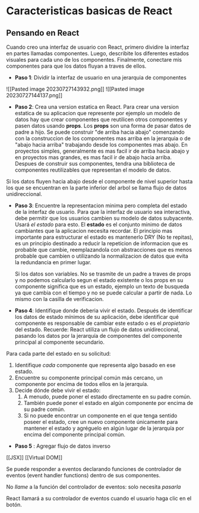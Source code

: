 # Caracteristicas basicas de React

## Pensando en React

Cuando creo una interfaz de usuario con React, primero dividire la interfaz en partes llamadas componentes. Luego, describite los diferentes estados visuales para cada uno de los componentes. Finalmente, conectare mis componentes para que los datos fluyan a traves de ellos.

* **Paso 1**: Dividir la interfaz de usuario en una jerarquia de componentes

![[Pasted image 20230727143932.png]]
![[Pasted image 20230727144137.png]]

* **Paso 2**: Crea una version estatica en React. Para crear una version estatica de su aplicacion que represente por ejemplo un modelo de datos hay que crear componentes que reutilicen otros componentes y pasen datos usando **props**. Los **props** son una forma de pasar datos de padre a hijo. Se puede construir "de arriba hacia abajo" comenzando con la construccion de los componentes mas arriba en la jerarquia o de "abajo hacia arriba" trabajando desde los componentes mas abajo. En proyectos simples, generalmente es mas facil ir de arriba hacia abajo y en proyectos mas grandes, es mas facil ir de abajo hacia arriba. Despues de construir sus componentes, tendra una biblioteca de componentes reutilizables que representan el modelo de datos. 

Si los datos fluyen hacia abajo desde el componente de nivel superior hasta los que se encuentran en la parte inferior del arbol se llama flujo de datos unidireccional.

* **Paso 3**: Encuentre la representacion minima pero completa del estado de la interfaz de usuario. Para que la interfaz de usuario sea interactiva, debe permitir que los usuarios cambien su modelo de datos subyacente. Usará _el estado_ para esto. El **estado** es el conjunto minimo de datos cambiantes que la aplicacion necesita recordar. El principio mas importante para estructurar el estado es mantenerlo DRY (No te repitas), es un principio destinado a reducir la repeticion de informacion que es probable que cambie, reemplazandola con abstracciones que es menos probable que cambien o utilizando la normalizacion de datos que evita la redundancia en primer lugar.

	Si los datos son variables. No se trasmite de un padre a traves de props y no podemos calcularlo segun el estado existente o los props en su componente significa que es un estado, ejemplo un texto de busqueda ya que cambia con el tiempo y no se puede calcular a partir de nada. Lo mismo con la casilla de verificacion.


* **Paso 4**: Identifique donde deberia vivir el estado. Después de identificar los datos de estado mínimos de su aplicación, debe identificar qué componente es responsable de cambiar este estado o es el _propietario_ del estado. Recuerde: React utiliza un flujo de datos unidireccional, pasando los datos por la jerarquía de componentes del componente principal al componente secundario.

Para cada parte del estado en su solicitud:

1. Identifique _cada_ componente que representa algo basado en ese estado.
2. Encuentre su componente principal común más cercano, un componente por encima de todos ellos en la jerarquía.
3. Decide dónde debe vivir el estado:
    1. A menudo, puede poner el estado directamente en su padre común.
    2. También puede poner el estado en algún componente por encima de su padre común.
    3. Si no puede encontrar un componente en el que tenga sentido poseer el estado, cree un nuevo componente únicamente para mantener el estado y agréguelo en algún lugar de la jerarquía por encima del componente principal común.

* **Paso 5** : Agregar flujo de datos inverso

[[JSX]]
[[Virtual DOM]]


Se puede responder a eventos declarando funciones de controlador de eventos (event handler functions) dentro de sus componentes.

No _llame_ a la función del controlador de eventos: solo necesita _pasarla_

React llamará a su controlador de eventos cuando el usuario haga clic en el botón.


